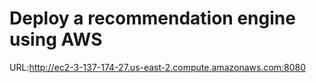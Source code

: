 # Deploy a recommendation engine using AWS
URL:http://ec2-3-137-174-27.us-east-2.compute.amazonaws.com:8080
